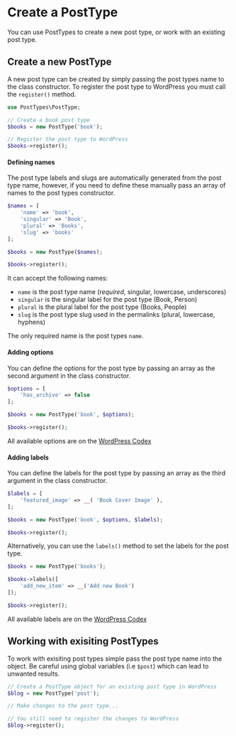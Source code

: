 # Create a PostType

You can use PostTypes to create a new post type, or work with an existing post type.

## Create a new PostType

A new post type can be created by simply passing the post types name to the class constructor. To register the post type to WordPress you must call the `register()` method.

```php
use PostTypes\PostType;

// Create a book post type
$books = new PostType('book');

// Register the post type to WordPress
$books->register();
```

#### Defining names

The post type labels and slugs are automatically generated from the post type name, however, if you need to define these manually pass an array of names to the post types constructor.

```php
$names = [
    'name' => 'book',
    'singular' => 'Book',
    'plural' => 'Books',
    'slug' => 'books'
];

$books = new PostType($names);

$books->register();
```

It can accept the following names:

* `name` is the post type name (*required*, singular, lowercase, underscores)
* `singular` is the singular label for the post type (Book, Person)
* `plural` is the plural label for the post type (Books, People)
* `slug` is the post type slug used in the permalinks (plural, lowercase, hyphens)

The only required name is the post types `name`.

#### Adding options

You can define the options for the post type by passing an array as the second argument in the class constructor.

```php
$options = [
    'has_archive' => false
];

$books = new PostType('book', $options);

$books->register();
```

All available options are on the [WordPress Codex](https://codex.wordpress.org/Function_Reference/register_post_type)

#### Adding labels

You can define the labels for the post type by passing an array as the third argument in the class constructor.

```php
$labels = [
    'featured_image' => __( 'Book Cover Image' ),
];

$books = new PostType('book', $options, $labels);

$books->register();
```

Alternatively, you can use the `labels()` method to set the labels for the post type.

```php
$books = new PostType('books');

$books->labels([
    'add_new_item' => __('Add new Book')
]);

$books->register();
```

All available labels are on the [WordPress Codex](https://codex.wordpress.org/Function_Reference/register_post_type)


## Working with exisiting PostTypes

To work with exisiting post types simple pass the post type name into the object. Be careful using global variables (i.e `$post`) which can lead to unwanted results.

```php
// Create a PostType object for an existing post type in WordPress
$blog = new PostType('post');

// Make changes to the post type...

// You still need to register the changes to WordPress
$blog->register();
```
